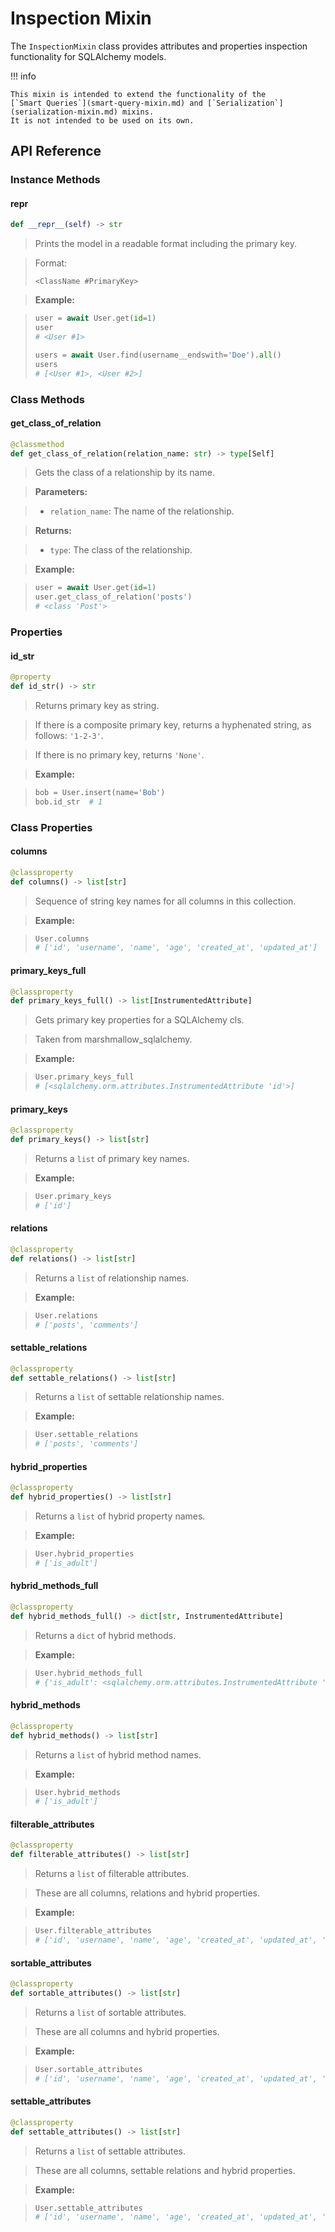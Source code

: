# Inspection Mixin

The `InspectionMixin` class provides attributes and properties inspection functionality for SQLAlchemy models.

!!! info

    This mixin is intended to extend the functionality of the
    [`Smart Queries`](smart-query-mixin.md) and [`Serialization`](serialization-mixin.md) mixins.
    It is not intended to be used on its own.

## API Reference

### Instance Methods

#### __repr__
```python
def __repr__(self) -> str
```

> Prints the model in a readable format including the primary key.

> Format:
> ```
> <ClassName #PrimaryKey>
> ```

> **Example:**

> ```python
> user = await User.get(id=1)
> user
> # <User #1>
>
> users = await User.find(username__endswith='Doe').all()
> users
> # [<User #1>, <User #2>]
> ```

### Class Methods

#### get_class_of_relation
```python
@classmethod
def get_class_of_relation(relation_name: str) -> type[Self]
```

> Gets the class of a relationship by its name.

> **Parameters:**

> - `relation_name`: The name of the relationship.

> **Returns:**

> - `type`: The class of the relationship.

> **Example:**

> ```python
> user = await User.get(id=1)
> user.get_class_of_relation('posts')
> # <class 'Post'>
> ```

### Properties

#### id_str
```python
@property
def id_str() -> str
```

> Returns primary key as string.

> If there is a composite primary key, returns a hyphenated string,
> as follows: `'1-2-3'`.

> If there is no primary key, returns `'None'`.

> **Example:**

> ```python
> bob = User.insert(name='Bob')
> bob.id_str  # 1
> ```

### Class Properties

#### columns
```python
@classproperty
def columns() -> list[str]
```

> Sequence of string key names for all columns in this collection.

> **Example:**

> ```python
> User.columns
> # ['id', 'username', 'name', 'age', 'created_at', 'updated_at']
> ```

#### primary_keys_full
```python
@classproperty
def primary_keys_full() -> list[InstrumentedAttribute]
```

> Gets primary key properties for a SQLAlchemy cls.

> Taken from marshmallow_sqlalchemy.

> **Example:**

> ```python
> User.primary_keys_full
> # [<sqlalchemy.orm.attributes.InstrumentedAttribute 'id'>]
> ```

#### primary_keys
```python
@classproperty
def primary_keys() -> list[str]
```

> Returns a `list` of primary key names.

> **Example:**

> ```python
> User.primary_keys
> # ['id']
> ```

#### relations
```python
@classproperty
def relations() -> list[str]
```

> Returns a `list` of relationship names.

> **Example:**

> ```python
> User.relations
> # ['posts', 'comments']
> ```

#### settable_relations
```python
@classproperty
def settable_relations() -> list[str]
```

> Returns a `list` of settable relationship names.

> **Example:**

> ```python
> User.settable_relations
> # ['posts', 'comments']
> ```

#### hybrid_properties
```python
@classproperty
def hybrid_properties() -> list[str]
```

> Returns a `list` of hybrid property names.

> **Example:**

> ```python
> User.hybrid_properties
> # ['is_adult']
> ```

#### hybrid_methods_full
```python
@classproperty
def hybrid_methods_full() -> dict[str, InstrumentedAttribute]
```

> Returns a `dict` of hybrid methods.

> **Example:**

> ```python
> User.hybrid_methods_full
> # {'is_adult': <sqlalchemy.orm.attributes.InstrumentedAttribute 'is_adult'>}
> ```

#### hybrid_methods
```python
@classproperty
def hybrid_methods() -> list[str]
```

> Returns a `list` of hybrid method names.

> **Example:**

> ```python
> User.hybrid_methods
> # ['is_adult']
> ```

#### filterable_attributes
```python
@classproperty
def filterable_attributes() -> list[str]
```

> Returns a `list` of filterable attributes.

> These are all columns, relations and hybrid properties.

> **Example:**

> ```python
> User.filterable_attributes
> # ['id', 'username', 'name', 'age', 'created_at', 'updated_at', 'posts', ...]
> ```

#### sortable_attributes
```python
@classproperty
def sortable_attributes() -> list[str]
```

> Returns a `list` of sortable attributes.

> These are all columns and hybrid properties.

> **Example:**

> ```python
> User.sortable_attributes
> # ['id', 'username', 'name', 'age', 'created_at', 'updated_at', 'is_adult']
> ```

#### settable_attributes
```python
@classproperty
def settable_attributes() -> list[str]
```

> Returns a `list` of settable attributes.

> These are all columns, settable relations and hybrid properties.

> **Example:**

> ```python
> User.settable_attributes
> # ['id', 'username', 'name', 'age', 'created_at', 'updated_at', 'posts', ...]
> ```
